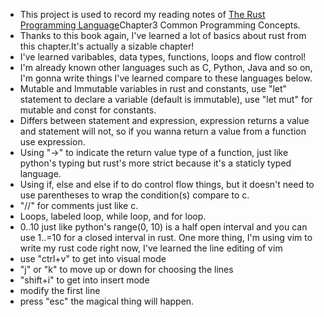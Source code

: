 - This project is used to record my reading notes of [The Rust Programming Language](https://doc.rust-lang.org/book/ch03-00-common-programming-concepts.html)Chapter3 Common Programming Concepts.
- Thanks to this book again, I've learned a lot of basics about rust from this chapter.It's actually a sizable chapter!
- I've learned varibables, data types, functions, loops and flow control!
- I'm already known other languages such as C, Python, Java and so on, I'm gonna write things I've learned compare to these languages below.
- Mutable and Immutable variables in rust and constants, use "let" statement to declare a variable (default is immutable), use "let mut" for mutable and const for constants.
- Differs between statement and expression, expression returns a value and statement will not, so if you wanna return a value from a function use expression.
- Using "->" to indicate the return value type of a function, just like python's typing but rust's more strict because it's a staticly typed language.
- Using if, else and else if to do control flow things, but it doesn't need to use parentheses to wrap the condition(s) compare to c.
- "//" for comments just like c.
- Loops, labeled loop, while loop, and for loop.
- 0..10 just like python's range(0, 10) is a half open interval and you can use 1..=10 for a closed interval in rust.
One more thing, I'm using vim to write my rust code right now, I've learned the line editing of vim 
- use "ctrl+v" to get into visual mode
- "j" or "k" to move up or down for choosing the lines
- "shift+i" to get into insert mode 
- modify the first line
- press "esc" the magical thing will happen.
